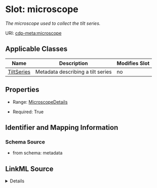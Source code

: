 # Slot: microscope


_The microscope used to collect the tilt series._



URI: [cdp-meta:microscope](metadatamicroscope)



<!-- no inheritance hierarchy -->




## Applicable Classes

| Name | Description | Modifies Slot |
| --- | --- | --- |
[TiltSeries](TiltSeries.md) | Metadata describing a tilt series |  no  |







## Properties

* Range: [MicroscopeDetails](MicroscopeDetails.md)

* Required: True





## Identifier and Mapping Information







### Schema Source


* from schema: metadata




## LinkML Source

<details>
```yaml
name: microscope
description: The microscope used to collect the tilt series.
from_schema: metadata
rank: 1000
alias: microscope
owner: TiltSeries
domain_of:
- TiltSeries
range: MicroscopeDetails
required: true
inlined: true
inlined_as_list: true

```
</details>
